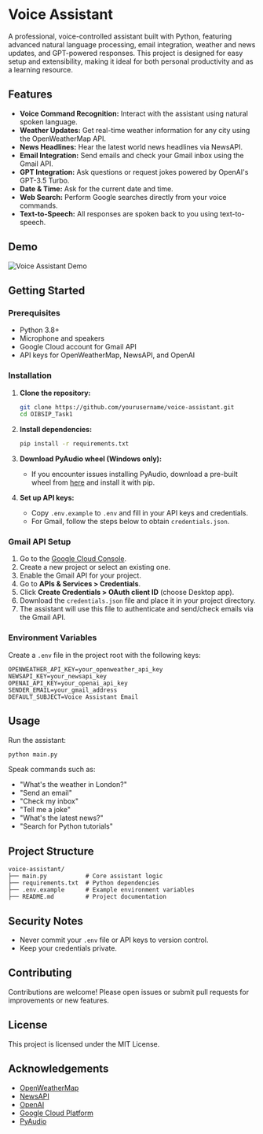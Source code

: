 # Voice Assistant

A professional, voice-controlled assistant built with Python, featuring advanced natural language processing, email integration, weather and news updates, and GPT-powered responses. This project is designed for easy setup and extensibility, making it ideal for both personal productivity and as a learning resource.

## Features

- **Voice Command Recognition:** Interact with the assistant using natural spoken language.
- **Weather Updates:** Get real-time weather information for any city using the OpenWeatherMap API.
- **News Headlines:** Hear the latest world news headlines via NewsAPI.
- **Email Integration:** Send emails and check your Gmail inbox using the Gmail API.
- **GPT Integration:** Ask questions or request jokes powered by OpenAI's GPT-3.5 Turbo.
- **Date & Time:** Ask for the current date and time.
- **Web Search:** Perform Google searches directly from your voice commands.
- **Text-to-Speech:** All responses are spoken back to you using text-to-speech.

## Demo

![Voice Assistant Demo](demo.gif)

## Getting Started

### Prerequisites
- Python 3.8+
- Microphone and speakers
- Google Cloud account for Gmail API
- API keys for OpenWeatherMap, NewsAPI, and OpenAI

### Installation

1. **Clone the repository:**
   ```bash
   git clone https://github.com/yourusername/voice-assistant.git
   cd OIBSIP_Task1
   ```
2. **Install dependencies:**
   ```bash
   pip install -r requirements.txt
   ```
3. **Download PyAudio wheel (Windows only):**
   - If you encounter issues installing PyAudio, download a pre-built wheel from [here](https://www.lfd.uci.edu/~gohlke/pythonlibs/#pyaudio) and install it with pip.

4. **Set up API keys:**
   - Copy `.env.example` to `.env` and fill in your API keys and credentials.
   - For Gmail, follow the steps below to obtain `credentials.json`.

### Gmail API Setup

1. Go to the [Google Cloud Console](https://console.cloud.google.com/).
2. Create a new project or select an existing one.
3. Enable the Gmail API for your project.
4. Go to **APIs & Services > Credentials**.
5. Click **Create Credentials > OAuth client ID** (choose Desktop app).
6. Download the `credentials.json` file and place it in your project directory.
7. The assistant will use this file to authenticate and send/check emails via the Gmail API.

### Environment Variables

Create a `.env` file in the project root with the following keys:

```
OPENWEATHER_API_KEY=your_openweather_api_key
NEWSAPI_KEY=your_newsapi_key
OPENAI_API_KEY=your_openai_api_key
SENDER_EMAIL=your_gmail_address
DEFAULT_SUBJECT=Voice Assistant Email
```

## Usage

Run the assistant:
```bash
python main.py
```

Speak commands such as:
- "What's the weather in London?"
- "Send an email"
- "Check my inbox"
- "Tell me a joke"
- "What's the latest news?"
- "Search for Python tutorials"

## Project Structure

```
voice-assistant/
├── main.py           # Core assistant logic
├── requirements.txt  # Python dependencies
├── .env.example      # Example environment variables
├── README.md         # Project documentation
```

## Security Notes
- Never commit your `.env` file or API keys to version control.
- Keep your credentials private.

## Contributing

Contributions are welcome! Please open issues or submit pull requests for improvements or new features.

## License

This project is licensed under the MIT License.

## Acknowledgements
- [OpenWeatherMap](https://openweathermap.org/)
- [NewsAPI](https://newsapi.org/)
- [OpenAI](https://openai.com/)
- [Google Cloud Platform](https://cloud.google.com/)
- [PyAudio](https://people.csail.mit.edu/hubert/pyaudio/)